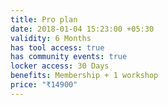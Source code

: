 ```yaml
---
title: Pro plan
date: 2018-01-04 15:23:00 +05:30
validity: 6 Months
has tool access: true
has community events: true
locker access: 30 Days
benefits: Membership + 1 workshop
price: "₹14900"
---
```



